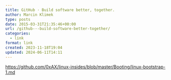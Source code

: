 ```yaml
---
title: GitHub · Build software better, together.
author: Marcin Klimek
type: posts
date: 2015-03-31T21:35:46+00:00
url: /github-·-build-software-better-together/
categories:
  - link
format: link
created: 2023-11-18T19:04
updated: 2024-06-11T14:11
---
```

<p dir="ltr">
  <a href="https://github.com/0xAX/linux-insides/blob/master/Booting/linux-bootstrap-1.md"><a href="https://github.com/0xAX/linux-insides/blob/master/Booting/linux-bootstrap-1.md" >https://github.com/0xAX/linux-insides/blob/master/Booting/linux-bootstrap-1.md</a></a>
</p>